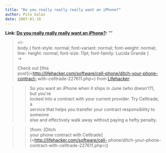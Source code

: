 ```yaml
---
title: "Do you really really really want an iPhone?"
author: Pito Salas
date: 2007-01-10
---
```


**Link: [Do you really really really want an iPhone?](None):** ""


>
> <!-  
>  body { font-style: normal; font-variant: normal; font-weight: normal; line-
> height: normal; font-size: 11pt; font-family: Lucida Grande }  
>  ->
>
> Check out [this  
>  post](<http://lifehacker.com/software/cell-phone/ditch-your-phone-contract-
> with-celltrade-227611.php>) from [Lifehacker](<http://www.lifehacker.com>):
>

>> So you want an iPhone when it ships in June (who doesn't?), but you're  
>  locked into a contract with your current provider. Try Celltrade, a  
>  service that helps you transfer your contract responsibility to someone  
>  else and effectively walk away without paying a hefty penalty.
>>

>> (from: [Ditch  
>  your phone contract with Celltrade](<http://lifehacker.com/software/cell-
> phone/ditch-your-phone-contract-with-celltrade-227611.php>))


